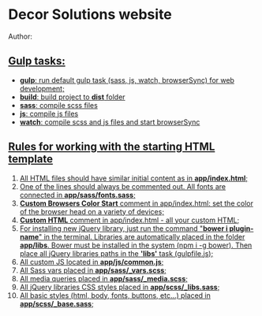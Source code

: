 <h1>Decor Solutions website</h1>

<p>Author: <a href="https://t.me/haw0k" target="_blank"Cyril Zlachevsky</a></p>

<h2>Gulp tasks:</h2>

<ul>
	<li><strong>gulp</strong>: run default gulp task (sass, js, watch, browserSync) for web development;</li>
	<li><strong>build</strong>: build project to <strong>dist</strong> folder</li>
	<li><strong>sass</strong>: compile scss files</li>
	<li><strong>js</strong>: compile js files</li>
	<li><strong>watch</strong>: compile scss and js files and start browserSync</li>
</ul>

<h2>Rules for working with the starting HTML template</h2>

<ol>
	<li>All HTML files should have similar initial content as in <strong>app/index.html</strong>;</li>
	<li>One of the lines should always be commented out. All fonts are connected in <strong>app/sass/fonts.sass</strong>;</li>
	<li><strong>Custom Browsers Color Start</strong> comment in app/index.html: set the color of the browser head on a variety of devices;</li>
	<li><strong>Custom HTML</strong> comment in app/index.html - all your custom HTML;</li>
	<li>For installing new jQuery library, just run the command "<strong>bower i plugin-name</strong>" in the terminal. Libraries are automatically placed in the folder <strong>app/libs</strong>. Bower must be installed in the system (npm i -g bower). Then place all jQuery libraries paths in the <strong>'libs'</strong> task (gulpfile.js);</li>
	<li>All custom JS located in <strong>app/js/common.js</strong>;</li>
	<li>All Sass vars placed in <strong>app/sass/_vars.scss</strong>;</li>
	<li>All media queries placed in <strong>app/sass/_media.scss</strong>;</li>
	<li>All jQuery libraries CSS styles placed in <strong>app/scss/_libs.sass</strong>;</li>
	<li>All basic styles (html, body, fonts, buttons, etc...) placed in <strong>app/scss/_base.sass</strong>;</li>
</ol>
